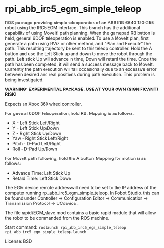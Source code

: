 # rpi_abb_irc5_egm_simple_teleop
ROS package providing simple teleoperation of an ABB IRB 6640 180-255 robot using the IRC5 EGM interface. This branch has the additional capability of using MoveIt! path planning. When the gamepad RB button is held, general 6DOF teleoperation is enabled. To use a MoveIt plan, first generate a path using RViz or other method, and "Plan and Execute" the path. This resulting trajectory be sent to this teleop controller. Hold the A button and use the Left Stick up and down to move the robot through the path. Left stick Up will advance in time, Down will retard the time. Once the path has been completed, it will send a success message back to MoveIt. Currently the path execution will fail occasionally due to an excessive error between desired and real positions during path execution. This problem is being investigated.

**WARNING: EXPERIMENTAL PACKAGE. USE AT YOUR OWN (SIGNIFICANT) RISK!**

Expects an Xbox 360 wired controller. 

For geveral 6DOF teleoperation, hold RB. Mapping is as follows:

* X - Left Stick Left/Right
* Y - Left Stick Up/Down
* Z - Right Stick Up/Down
* Yaw - Right Stick Left/Right
* Pitch - D-Pad Left/Right
* Roll - D-Pad Up/Down

For MoveIt path following, hold the A button. Mapping for motion is as follows:

* Advance Time: Left Stick Up
* Retard Time: Left Stick Down

The EGM device remote addresswill need to be set to the IP address of the computer running rpi_abb_irc5_egm_simple_teleop. In Robot Studio, this can be found under Controller -> Configuration Editor -> Communication -> Transmission Protocol -> UCdevice .

The file rapid/EGM_slave.mod contains a basic rapid module that will allow the robot to be commanded from the ROS machine.

Start command: `roslaunch rpi_abb_irc5_egm_simple_teleop rpi_abb_irc5_egm_simple_teleop.launch`

License: BSD


